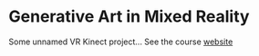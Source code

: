 # Generative Art in Mixed Reality

Some unnamed VR Kinect project... See the course [website](https://worldmaking.github.io/digm5520/)
